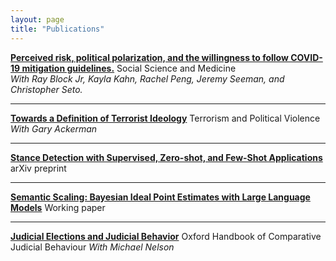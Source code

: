 ```yaml
---
layout: page
title: "Publications"
---
```


[**Perceived risk, political polarization, and the willingness to follow COVID-19 mitigation guidelines.**](https://www.sciencedirect.com/science/article/pii/S0277953622003975)
Social Science and Medicine  
*With Ray Block Jr, Kayla Kahn, Rachel Peng, Jeremy Seeman, and Christopher Seto.*  

---

[**Towards a Definition of Terrorist Ideology**](https://www.tandfonline.com/doi/abs/10.1080/09546553.2019.1599862)
Terrorism and Political Violence  
*With Gary Ackerman*

---

[**Stance Detection with Supervised, Zero-shot, and Few-Shot Applications**](https://arxiv.org/pdf/2305.01723.pdf)
arXiv preprint

---

[**Semantic Scaling: Bayesian Ideal Point Estimates with Large Language Models**](https://drive.google.com/file/d/1RCHn-5fejRLEuM46wgbVh3npPKBJ2pM8/view?usp=sharing)
Working paper

---

[**Judicial Elections and Judicial Behavior**](https://static1.squarespace.com/static/5f3ab7abbcc2a34965a59fe8/t/638a4348c77dbf746dc292a6/1670005576956/20Nelson.pdf)
Oxford Handbook of Comparative Judicial Behaviour
*With Michael Nelson*